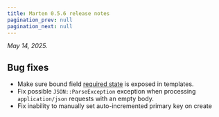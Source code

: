 ```yaml
---
title: Marten 0.5.6 release notes
pagination_prev: null
pagination_next: null
---
```


_May 14, 2025._

## Bug fixes

* Make sure bound field [required state](pathname:///api/dev/Marten/Schema/BoundField.html#required%3F(*args%2C**options)-instance-method) is exposed in templates.
* Fix possible `JSON::ParseException` exception when processing `application/json` requests with an empty body.
* Fix inability to manually set auto-incremented primary key on create
